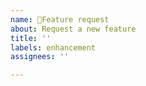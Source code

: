 ```yaml
---
name: 🚀Feature request
about: Request a new feature
title: ''
labels: enhancement
assignees: ''

---
```


<!-- clearly explain a new feature you would like and why this would be useful. -->
